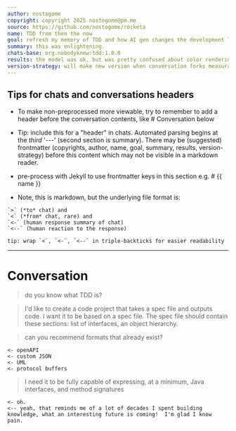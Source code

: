 ```yaml
---
author: nostogome
copyright: copyright 2025 nostogome@pm.me
source: https://github.com/nostogome/rocketa
name: TDD from then the now
goal: refresh my memory of TDD and how AI gen changes the development lifecycle.  Maybe make AI generate some code that passes tests ;)
summary: this was enlightening.
chats-base: org.nobodyknew:tdd:1.0.0
results: the model was ok, but was pretty confused about color rendering techniques
version-strategy: will make new version when conversation forks measurably.  will add new hashes for common fork points
---
```

## Tips for chats and conversations headers

* To make non-preprocessed more viewable, try to remember to add a header before the conversation contents, like # Conversation below

* Tip: include this for a "header" in chats.  Automated parsing begins at the *third* '---' (second section is summary).  There may be (suggested) frontmatter (copyrights, author, name, goal, summary, results, version-strategy) before this content which may not be visible in a markdown reader.

* pre-process with Jekyll to use frontmatter keys in this section e.g. # {{ name }}

* Note, this is markdown, but the underlying file format is:
```
`>` (*to* chat) and 
`<` (*from* chat, rare) and 
`<-` (human response summary of chat)
`<--` (human reaction to the response)

tip: wrap `<`, `<-`, `<--` in triple-backticks for easier readability
``` 
---
# Conversation
 

> do you know what TDD is?

> I'd like to create a code project that takes a spec file and outputs code.  I want it to be based on a spec file.  The spec file should contain these sections: list of interfaces, an object hierarchy. 

> can you recommend formats that already exist?
```
<- openAPI
<- custom JSON
<- UML
<- protocol buffers
```

> I need it to be fully capable of expressing, at a minimum, Java interfaces, and method signatures
```
<- oh.
<-- yeah, that reminds me of a lot of decades I spent building knowledge, what an interesting future is coming!  I'm glad I know pain.
```

